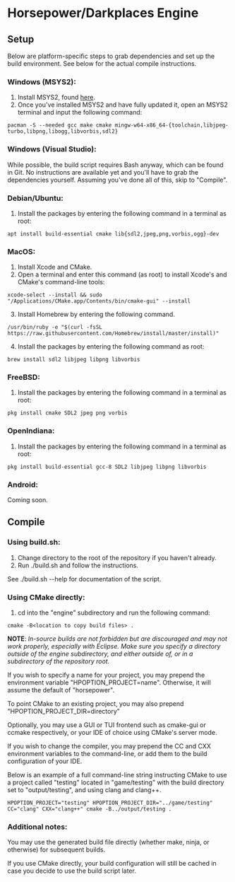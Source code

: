 # Horsepower/Darkplaces Engine

## Setup
Below are platform-specific steps to grab dependencies and set up the build environment. See below for the actual compile instructions.

### Windows (MSYS2):

1. Install MSYS2, found [here](https://www.msys2.org/).
2. Once you've installed MSYS2 and have fully updated it, open an MSYS2 terminal and input the following command:

```
pacman -S --needed gcc make cmake mingw-w64-x86_64-{toolchain,libjpeg-turbo,libpng,libogg,libvorbis,sdl2}
```

### Windows (Visual Studio):

While possible, the build script requires Bash anyway, which can be found in
Git. No instructions are available yet and you'll have to grab the dependencies
yourself. Assuming you've done all of this, skip to "Compile".

### Debian/Ubuntu:

1. Install the packages by entering the following command in a terminal as root:

```
apt install build-essential cmake lib{sdl2,jpeg,png,vorbis,ogg}-dev
```

### MacOS:

1. Install Xcode and CMake.
2. Open a terminal and enter this command (as root) to install Xcode's and
CMake's command-line tools:

```
xcode-select --install && sudo "/Applications/CMake.app/Contents/bin/cmake-gui" --install
```
3. Install Homebrew by entering the following command.

```
/usr/bin/ruby -e "$(curl -fsSL https://raw.githubusercontent.com/Homebrew/install/master/install)"
```
4. Install the packages by entering the following command as root:

```
brew install sdl2 libjpeg libpng libvorbis
```

### FreeBSD:

1. Install the packages by entering the following command in a terminal as root:
```
pkg install cmake SDL2 jpeg png vorbis
```

### OpenIndiana:

1. Install the packages by entering the following command in a terminal as root:

```
pkg install build-essential gcc-8 SDL2 libjpeg libpng libvorbis
```

### Android:

Coming soon.

## Compile

### Using build.sh:
1. Change directory to the root of the repository if you haven't already.
2. Run ./build.sh and follow the instructions.

See ./build.sh --help for documentation of the script.

### Using CMake directly:
1. cd into the "engine" subdirectory and run the following command:
```
cmake -B<location to copy build files> .
```
**NOTE**: *In-source builds are not forbidden but are discouraged and may not work properly, especially with Eclipse. Make sure you specify a directory outside of the engine subdirectory, and either outside of, or in a subdirectory of the repository root.*

If you wish to specify a name for your project, you may prepend the environment variable "HPOPTION_PROJECT=name". Otherwise, it will assume the default of "horsepower".

To point CMake to an existing project, you may also prepend "HPOPTION_PROJECT_DIR=directory"

Optionally, you may use a GUI or TUI frontend such as cmake-gui or ccmake respectively, or your IDE of choice using CMake's server mode.

If you wish to change the compiler, you may prepend the CC and CXX environment variables to the command-line, or add them to the build configuration of your IDE.

Below is an example of a full command-line string instructing CMake to use a project called "testing" located in "game/testing" with the build directory set to "output/testing", and using clang and clang++.

```
HPOPTION_PROJECT="testing" HPOPTION_PROJECT_DIR="../game/testing" CC="clang" CXX="clang++" cmake -B../output/testing .
```
### Additional notes:

You may use the generated build file directly (whether make, ninja, or otherwise) for subsequent builds.

If you use CMake directly, your build configuration will still be cached in case you decide to use the build script later.